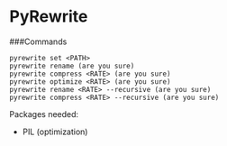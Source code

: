 # PyRewrite

###Commands

	pyrewrite set <PATH>
	pyrewrite rename (are you sure)
	pyrewrite compress <RATE> (are you sure)
	pyrewrite optimize <RATE> (are you sure)
	pyrewrite rename <RATE> --recursive (are you sure)
	pyrewrite compress <RATE> --recursive (are you sure)

Packages needed:
* PIL (optimization)
